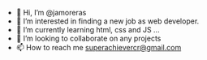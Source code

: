 - 👋 Hi, I’m @jamoreras
- 👀 I’m interested in finding a new job as web developer.
- 🌱 I’m currently learning html, css and JS ...
- 💞️ I’m looking to collaborate on any projects
- 📫 How to reach me superachievercr@gmail.com

<!---
jamoreras/jamoreras is a ✨ special ✨ repository because its `README.md` (this file) appears on your GitHub profile.
You can click the Preview link to take a look at your changes.
--->
